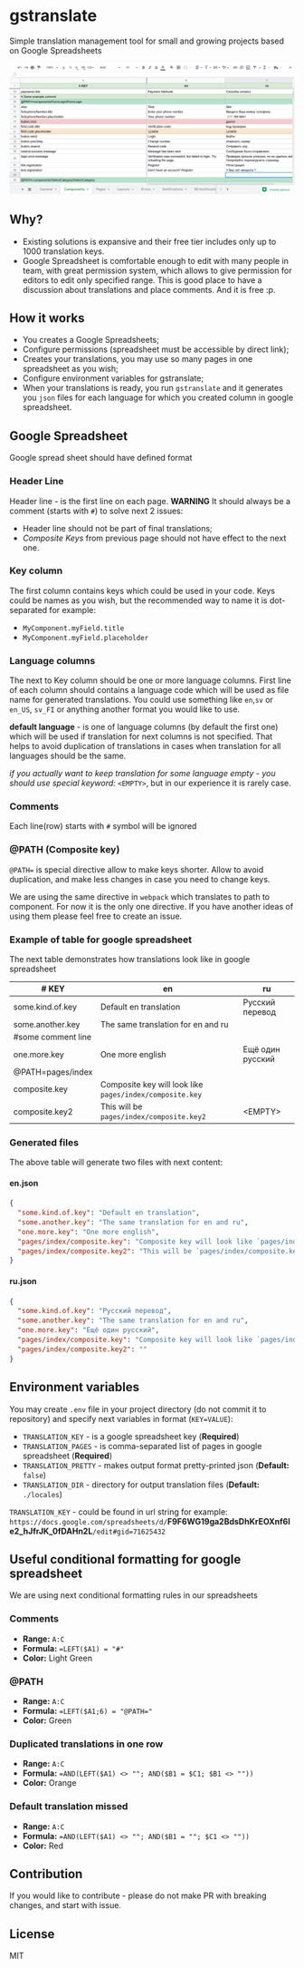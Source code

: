 # gstranslate
Simple translation management tool for small and growing projects based on Google Spreadsheets

![Demo](./assets/demo.png)

## Why?
- Existing solutions is expansive and their free tier includes only up to 1000 translation keys.
- Google Spreadsheet is comfortable enough to edit with many people in team, with great permission system,
  which allows to give permission for editors to edit only specified range.
  This is good place to have a discussion about translations and place comments.
  And it is free :p.

## How it works
- You creates a Google Spreadsheets;
- Configure permissions (spreadsheet must be accessible by direct link);
- Creates your translations, you may use so many pages in one spreadsheet as you wish;
- Configure environment variables for gstranslate;
- When your translations is ready, you run `gstranslate` and it generates you `json` files
  for each language for which you created column in google spreadsheet.

## Google Spreadsheet
Google spread sheet should have defined format

### Header Line
Header line - is the first line on each page.
**WARNING** It should always be a comment (starts with `#`) to solve next 2 issues:
- Header line should not be part of final translations;
- *Composite Keys* from previous page should not have effect to the next one.

### Key column
The first column contains keys which could be used in your code.
Keys could be names as you wish, but the recommended way to name it is dot-separated
for example:
- `MyComponent.myField.title`
- `MyComponent.myField.placeholder`

### Language columns
The next to Key column should be one or more language columns.
First line of each column should contains a language code
which will be used as file name for generated translations.
You could use something like `en`,`sv` or `en_US`, `sv_FI` or anything another format you would like to use.

**default language** - is one of language columns (by default the first one)
which will be used if translation for next columns is not specified.
That helps to avoid duplication of translations in cases
when translation for all languages should be the same.

*if you actually want to keep translation for some language empty - you should use
special keyword:* `<EMPTY>`, but in our experience it is rarely case.

### Comments
Each line(row) starts with `#` symbol will be ignored

### @PATH (Composite key)
`@PATH=` is special directive allow to make keys shorter.
Allow to avoid duplication, and make less changes in case you need to change keys.

We are using the same directive in `webpack` which translates to path to component.
For now it is the only one directive. If you have another ideas of using them please
feel free to create an issue.

### Example of table for google spreadsheet
The next table demonstrates how translations look like in google spreadsheet

 \# KEY | en | ru
-----|----|----
some.kind.of.key | Default en translation | Русский перевод
some.another.key | The same translation for en and ru |
#some comment line | |
one.more.key | One more english | Ещё один русский
@PATH=pages/index | |
composite.key | Composite key will look like `pages/index/composite.key` |
composite.key2 | This will be `pages/index/composite.key2` | &lt;EMPTY&gt;

### Generated files
The above table will generate two files with next content:
#### en.json
```json
{
  "some.kind.of.key": "Default en translation",
  "some.another.key": "The same translation for en and ru",
  "one.more.key": "One more english",
  "pages/index/composite.key": "Composite key will look like `pages/index/composite.key`",
  "pages/index/composite.key2": "This will be `pages/index/composite.key2`",
}
```
#### ru.json
```json
{
  "some.kind.of.key": "Русский перевод",
  "some.another.key": "The same translation for en and ru",
  "one.more.key": "Ещё один русский",
  "pages/index/composite.key": "Composite key will look like `pages/index/composite.key`",
  "pages/index/composite.key2": ""
}
```

## Environment variables
You may create `.env` file in your project directory (do not commit it to repository)
and specify next variables in format (`KEY=VALUE`):
- `TRANSLATION_KEY` - is a google spreadsheet key (**Required**)
- `TRANSLATION_PAGES` - is comma-separated list of pages in google spreadsheet (**Required**)
- `TRANSLATION_PRETTY` - makes output format pretty-printed json (**Default:** `false`)
- `TRANSLATION_DIR` - directory for output translation files (**Default:** `./locales`)


`TRANSLATION_KEY` - could be found in url string for example: `https://docs.google.com/spreadsheets/d/`**F9F6WG19ga2BdsDhKrEOXnf6le2_hJfrJK_0fDAHn2L**`/edit#gid=71625432`

## Useful conditional formatting for google spreadsheet
We are using next conditional formatting rules in our spreadsheets
### Comments
- **Range:** `A:C`
- **Formula:** `=LEFT($A1) = "#"`
- **Color:** Light Green
### @PATH
- **Range:** `A:C`
- **Formula:** `=LEFT($A1;6) = "@PATH="`
- **Color:** Green
### Duplicated translations in one row
- **Range:** `A:C`
- **Formula:** `=AND(LEFT($A1) <> ""; AND($B1 = $C1; $B1 <> ""))`
- **Color:** Orange
### Default translation missed
- **Range:** `A:C`
- **Formula:** `=AND(LEFT($A1) <> ""; AND($B1 = ""; $C1 <> ""))`
- **Color:** Red

## Contribution
If you would like to contribute - please do not make PR with breaking changes, and start with issue.

## License
MIT
